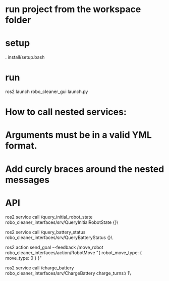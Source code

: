 # run project from the workspace folder

# setup
. install/setup.bash

# run
ros2 launch robo_cleaner_gui launch.py

# How to call nested services:
# Arguments must be in a valid YML format.
# Add curcly braces around the nested messages

# API
ros2 service call /query_initial_robot_state robo_cleaner_interfaces/srv/QueryInitialRobotState {}\

ros2 service call /query_battery_status robo_cleaner_interfaces/srv/QueryBatteryStatus {}\

ros2 action send_goal --feedback /move_robot robo_cleaner_interfaces/action/RobotMove "{ robot_move_type: { move_type: 0 } }"

ros2 service call /charge_battery robo_cleaner_interfaces/srv/ChargeBattery charge_turns:\ 1\